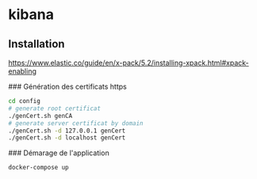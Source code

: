 # kibana

## Installation
https://www.elastic.co/guide/en/x-pack/5.2/installing-xpack.html#xpack-enabling

### Génération des certificats https

```bash
cd config
# generate root certificat
./genCert.sh genCA
# generate server certificat by domain
./genCert.sh -d 127.0.0.1 genCert
./genCert.sh -d localhost genCert
```

### Démarage de l'application
```bash
docker-compose up
```

